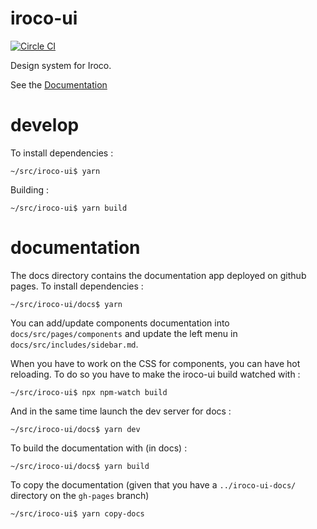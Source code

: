 # iroco-ui

[![Circle CI](https://circleci.com/gh/iroco-co/iroco-ui.png?circle-token=218e3654fb138427bb709b068ed847b58f8d4ac7&style=svg)](https://app.circleci.com/pipelines/github/iroco-co/iroco-ui)

Design system for Iroco.

See the [Documentation](https://iroco-co.github.io/iroco-ui/)

# develop

To install dependencies : 

```shell
~/src/iroco-ui$ yarn
```

Building : 

```shell
~/src/iroco-ui$ yarn build
```

# documentation

The docs directory contains the documentation app deployed on github pages. To install dependencies :

```shell
~/src/iroco-ui/docs$ yarn
```

You can add/update components documentation into `docs/src/pages/components` and update the left menu in `docs/src/includes/sidebar.md`.

When you have to work on the CSS for components, you can have hot reloading. To do so you have to make the iroco-ui build watched with : 

```shell
~/src/iroco-ui$ npx npm-watch build
```
And in the same time launch the dev server for docs : 

```shell
~/src/iroco-ui/docs$ yarn dev
```


To build the documentation with (in docs) :

```shell
~/src/iroco-ui/docs$ yarn build
```

To copy the documentation (given that you have a `../iroco-ui-docs/` directory on the `gh-pages` branch)

```shell
~/src/iroco-ui$ yarn copy-docs
```

